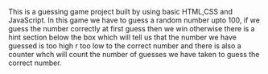 This is a guessing game project built by using basic HTML,CSS and JavaScript. In this game we have to guess a random number upto 100, if we guess the number correctly at first guess then we win otherwise there is a hint section below the box which will tell us that the number we have guessed is too high r too low to the correct number and there is also a counter whch will count the number of guesses we have taken to guess the correct number.